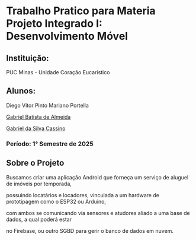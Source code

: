 # Trabalho Pratico para Materia Projeto Integrado I: Desenvolvimento Móvel 
## Instituição:
PUC Minas - Unidade Coração Eucarístico 
## Alunos:
Diego Vitor Pinto Mariano Portella

[Gabriel Batista de Almeida](https://github.com/GabrielBatistadeAlmeida)

[Gabriel da Silva Cassino](https://github.com/kasshinokun)

### Período: 1° Semestre de 2025

## Sobre o Projeto 
Buscamos criar uma aplicação Android que forneça um serviço de aluguel de imóveis por temporada, 

possuindo locatários e locadores, vinculada a um hardware de prototipagem como o ESP32 ou Arduino, 

com ambos se comunicando via sensores e atudores aliado a uma base de dados, a qual poderá estar 

no Firebase, ou outro SGBD para gerir o banco de dados em nuvem.


